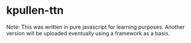# kpullen-ttn

Note: This was written in pure javascript for learning purposes. Another version will be uploaded eventually using a framework as a basis.
